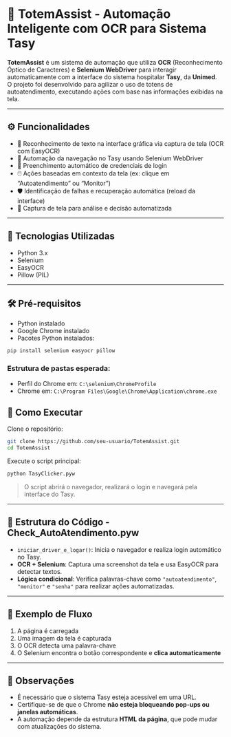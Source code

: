 
# 🏥 TotemAssist - Automação Inteligente com OCR para Sistema Tasy

**TotemAssist** é um sistema de automação que utiliza **OCR** (Reconhecimento Óptico de Caracteres) e **Selenium WebDriver** para interagir automaticamente com a interface do sistema hospitalar **Tasy**, da **Unimed**.  
O projeto foi desenvolvido para agilizar o uso de totens de autoatendimento, executando ações com base nas informações exibidas na tela.

---

## ⚙️ Funcionalidades

- 🧠 Reconhecimento de texto na interface gráfica via captura de tela (OCR com EasyOCR)
- 🤖 Automação da navegação no Tasy usando Selenium WebDriver
- 🔐 Preenchimento automático de credenciais de login
- 🖱️ Ações baseadas em contexto da tela (ex: clique em “Autoatendimento” ou “Monitor”)
- 🛡️ Identificação de falhas e recuperação automática (reload da interface)
- 📸 Captura de tela para análise e decisão automatizada

---

## 📌 Tecnologias Utilizadas

- Python 3.x
- Selenium
- EasyOCR
- Pillow (PIL)

---

## 🛠️ Pré-requisitos

- Python instalado
- Google Chrome instalado
- Pacotes Python instalados:

```bash
pip install selenium easyocr pillow
```

### Estrutura de pastas esperada:

- Perfil do Chrome em: `C:\selenium\ChromeProfile`
- Chrome em: `C:\Program Files\Google\Chrome\Application\chrome.exe`


## 🚀 Como Executar

Clone o repositório:

```bash
git clone https://github.com/seu-usuario/TotemAssist.git
cd TotemAssist
```

Execute o script principal:

```bash
python TasyClicker.pyw
```

> O script abrirá o navegador, realizará o login e navegará pela interface do Tasy.

---

## 📄 Estrutura do Código - Check_AutoAtendimento.pyw

- `iniciar_driver_e_logar()`: Inicia o navegador e realiza login automático no Tasy.
- **OCR + Selenium**: Captura uma screenshot da tela e usa EasyOCR para detectar textos.
- **Lógica condicional**: Verifica palavras-chave como `"autoatendimento"`, `"monitor"` e `"senha"` para realizar ações automatizadas.

---

## 🧪 Exemplo de Fluxo

1. A página é carregada  
2. Uma imagem da tela é capturada  
3. O OCR detecta uma palavra-chave  
4. O Selenium encontra o botão correspondente e **clica automaticamente**  

---

## 📌 Observações

- É necessário que o sistema Tasy esteja acessível em uma URL.
- Certifique-se de que o Chrome **não esteja bloqueando pop-ups ou janelas automáticas**.
- A automação depende da estrutura **HTML da página**, que pode mudar com atualizações do sistema.
